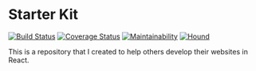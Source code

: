 # Starter Kit

[![Build Status](https://travis-ci.org/eldrego/react-redux-starter-kit.svg?branch=master)](https://travis-ci.org/eldrego/react-redux-starter-kit) [![Coverage Status](https://coveralls.io/repos/github/eldrego/react-redux-starter-kit/badge.svg?branch=master)](https://coveralls.io/github/eldrego/react-redux-starter-kit?branch=master) [![Maintainability](https://api.codeclimate.com/v1/badges/18b41235afece1642971/maintainability)](https://codeclimate.com/github/eldrego/react-redux-starter-kit/maintainability) [![Hound](https://img.shields.io/badge/Protected_by-Hound-a873d1.svg)](https://travis-ci.org/eldrego/react-redux-starter-kit)


This is a repository that I created to help others develop their websites in React.
